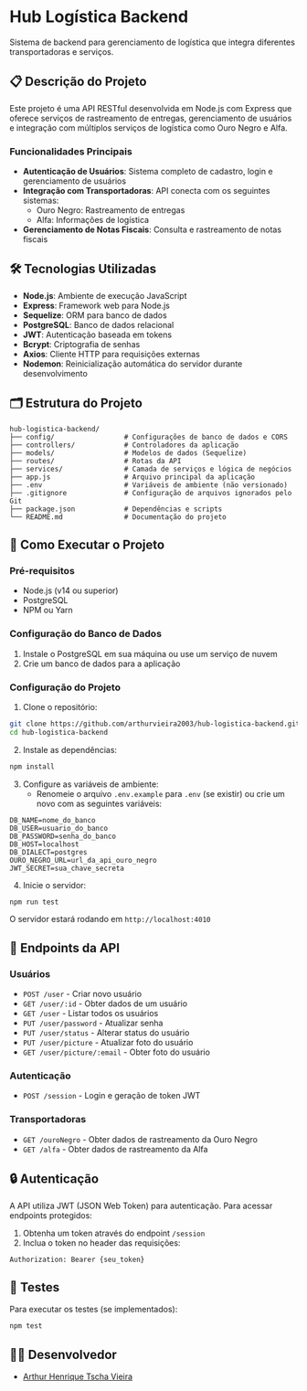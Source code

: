 # Hub Logística Backend

Sistema de backend para gerenciamento de logística que integra diferentes transportadoras e serviços.

## 📋 Descrição do Projeto

Este projeto é uma API RESTful desenvolvida em Node.js com Express que oferece serviços de rastreamento de entregas, gerenciamento de usuários e integração com múltiplos serviços de logística como Ouro Negro e Alfa.

### Funcionalidades Principais

- **Autenticação de Usuários**: Sistema completo de cadastro, login e gerenciamento de usuários
- **Integração com Transportadoras**: API conecta com os seguintes sistemas:
  - Ouro Negro: Rastreamento de entregas
  - Alfa: Informações de logística
- **Gerenciamento de Notas Fiscais**: Consulta e rastreamento de notas fiscais

## 🛠️ Tecnologias Utilizadas

- **Node.js**: Ambiente de execução JavaScript
- **Express**: Framework web para Node.js
- **Sequelize**: ORM para banco de dados
- **PostgreSQL**: Banco de dados relacional
- **JWT**: Autenticação baseada em tokens
- **Bcrypt**: Criptografia de senhas
- **Axios**: Cliente HTTP para requisições externas
- **Nodemon**: Reinicialização automática do servidor durante desenvolvimento

## 🗂️ Estrutura do Projeto

```
hub-logistica-backend/
├── config/                 # Configurações de banco de dados e CORS
├── controllers/            # Controladores da aplicação
├── models/                 # Modelos de dados (Sequelize)
├── routes/                 # Rotas da API
├── services/               # Camada de serviços e lógica de negócios
├── app.js                  # Arquivo principal da aplicação
├── .env                    # Variáveis de ambiente (não versionado)
├── .gitignore              # Configuração de arquivos ignorados pelo Git
├── package.json            # Dependências e scripts
└── README.md               # Documentação do projeto
```

## 🚀 Como Executar o Projeto

### Pré-requisitos

- Node.js (v14 ou superior)
- PostgreSQL
- NPM ou Yarn

### Configuração do Banco de Dados

1. Instale o PostgreSQL em sua máquina ou use um serviço de nuvem
2. Crie um banco de dados para a aplicação

### Configuração do Projeto

1. Clone o repositório:

```bash
git clone https://github.com/arthurvieira2003/hub-logistica-backend.git
cd hub-logistica-backend
```

2. Instale as dependências:

```bash
npm install
```

3. Configure as variáveis de ambiente:
   - Renomeie o arquivo `.env.example` para `.env` (se existir) ou crie um novo com as seguintes variáveis:

```
DB_NAME=nome_do_banco
DB_USER=usuario_do_banco
DB_PASSWORD=senha_do_banco
DB_HOST=localhost
DB_DIALECT=postgres
OURO_NEGRO_URL=url_da_api_ouro_negro
JWT_SECRET=sua_chave_secreta
```

4. Inicie o servidor:

```bash
npm run test
```

O servidor estará rodando em `http://localhost:4010`

## 📡 Endpoints da API

### Usuários

- `POST /user` - Criar novo usuário
- `GET /user/:id` - Obter dados de um usuário
- `GET /user` - Listar todos os usuários
- `PUT /user/password` - Atualizar senha
- `PUT /user/status` - Alterar status do usuário
- `PUT /user/picture` - Atualizar foto do usuário
- `GET /user/picture/:email` - Obter foto do usuário

### Autenticação

- `POST /session` - Login e geração de token JWT

### Transportadoras

- `GET /ouroNegro` - Obter dados de rastreamento da Ouro Negro
- `GET /alfa` - Obter dados de rastreamento da Alfa

## 🔒 Autenticação

A API utiliza JWT (JSON Web Token) para autenticação. Para acessar endpoints protegidos:

1. Obtenha um token através do endpoint `/session`
2. Inclua o token no header das requisições:

```
Authorization: Bearer {seu_token}
```

## 🧪 Testes

Para executar os testes (se implementados):

```bash
npm test
```

## 👨‍💻 Desenvolvedor

- [Arthur Henrique Tscha Vieira](https://github.com/arthurvieira2003)
